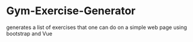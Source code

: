 # Gym-Exercise-Generator
 generates a list of exercises that one can do on a simple web page using bootstrap and Vue
